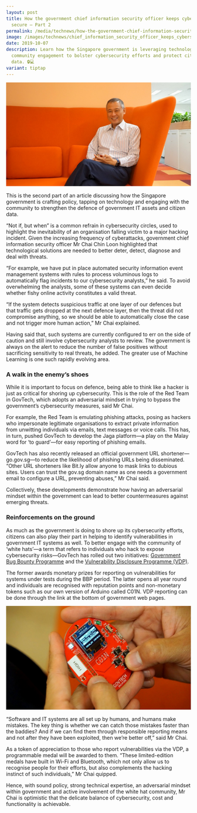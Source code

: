 ```yaml
---
layout: post
title: How the government chief information security officer keeps cyberspace
  secure — Part 2
permalink: /media/technews/how-the-government-chief-information-security-officer-keeps-cyberspace-secure-part2/
image: /images/technews/chief_information_security_officer_keeps_cyberspace_secure___Part_2_1.jpg
date: 2019-10-07
description: Learn how the Singapore government is leveraging technology and
  community engagement to bolster cybersecurity efforts and protect citizen
  data. 🔒💻
variant: tiptap
---
```

![Chin Loon GovTech interview](/images/technews/chinloon-technews.png)

This is the second part of an article discussing how the Singapore government is crafting policy, tapping on technology and engaging with the community to strengthen the defence of government IT assets and citizen data. 

“Not if, but when” is a common refrain in cybersecurity circles, used to highlight the inevitability of an organisation falling victim to a major hacking incident. Given the increasing frequency of cyberattacks, government chief information security officer Mr Chai Chin Loon highlighted that technological solutions are needed to better deter, detect, diagnose and deal with threats. 

“For example, we have put in place automated security information event management systems with rules to process voluminous logs to automatically flag incidents to our cybersecurity analysts,” he said. To avoid overwhelming the analysts, some of these systems can even decide whether fishy online activity constitutes a valid threat.

“If the system detects suspicious traffic at one layer of our defences but that traffic gets dropped at the next defence layer, then the threat did not compromise anything, so we should be able to automatically close the case and not trigger more human action,” Mr Chai explained.

Having said that, such systems are currently configured to err on the side of caution and still involve cybersecurity analysts to review. The government is always on the alert to reduce the number of false positives without sacrificing sensitivity to real threats, he added.  The greater use of Machine Learning is one such rapidly evolving area.

### **A walk in the enemy’s shoes**

While it is important to focus on defence, being able to think like a hacker is just as critical for shoring up cybersecurity. This is the role of the Red Team in GovTech, which adopts an adversarial mindset in trying to bypass the government’s cybersecurity measures, said Mr Chai.

For example, the Red Team is emulating phishing attacks, posing as hackers who impersonate legitimate organisations to extract private information from unwitting individuals via emails, text messages or voice calls. This has, in turn, pushed GovTech to develop the Jaga platform—a play on the Malay word for ‘to guard’—for easy reporting of phishing emails. 

GovTech has also recently released an official government URL shortener—go.gov.sg—to reduce the likelihood of phishing URLs being disseminated. “Other URL shorteners like Bit.ly allow anyone to mask links to dubious sites.  Users can trust the gov.sg domain name as one needs a government email to configure a URL, preventing abuses,” Mr Chai said. 

Collectively, these developments demonstrate how having an adversarial mindset within the government can lead to better countermeasures against emerging threats. 

### **Reinforcements on the ground**

As much as the government is doing to shore up its cybersecurity efforts, citizens can also play their part in helping to identify vulnerabilities in government IT systems as well. To better engage with the community of ‘white hats’—a term that refers to individuals who hack to expose cybersecurity risks—GovTech has rolled out two initiatives: [Government Bug Bounty Programme](https://www.tech.gov.sg/media/technews/what-you-need-to-know-to-be-a-white-hacker) and the [Vulnerability Disclosure Programme (VDP)](https://www.tech.gov.sg/report_vulnerability).

The former awards monetary prizes for reporting on vulnerabilities for systems under tests during the BBP period. The latter opens all year round and individuals are recognised with reputation points and non-monetary tokens such as our own version of Arduino called C01N. VDP reporting can be done through the link at the bottom of government web pages.

![Chin Loon GovTech interview](/images/technews/chinloon-technews1.png)

“Software and IT systems are all set up by humans, and humans make mistakes. The key thing is whether we can catch those mistakes faster than the baddies? And if we can find them through responsible reporting means and not after they have been exploited, then we’re better off,” said Mr Chai.

As a token of appreciation to those who report vulnerabilities via the VDP, a programmable medal will be awarded to them. “These limited-edition medals have built in Wi-Fi and Bluetooth, which not only allow us to recognise people for their efforts, but also complements the hacking instinct of such individuals,” Mr Chai quipped.

Hence, with sound policy, strong technical expertise, an adversarial mindset within government and active involvement of the white hat community, Mr Chai is optimistic that the delicate balance of cybersecurity, cost and functionality is achievable.